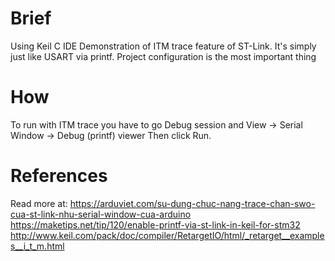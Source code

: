 # Brief
Using Keil C IDE
Demonstration of ITM trace feature of ST-Link. It's simply just like USART via printf.
Project configuration is the most important thing
# How
To run with ITM trace you have to go Debug session and 
View -> Serial Window -> Debug (printf) viewer
Then click Run.
# References
Read more at: https://arduviet.com/su-dung-chuc-nang-trace-chan-swo-cua-st-link-nhu-serial-window-cua-arduino
https://maketips.net/tip/120/enable-printf-via-st-link-in-keil-for-stm32
http://www.keil.com/pack/doc/compiler/RetargetIO/html/_retarget__examples__i_t_m.html